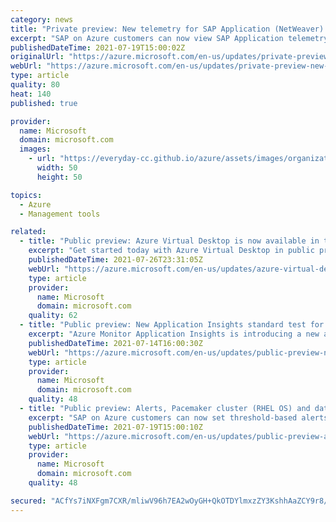 ```yaml
---
category: news
title: "Private preview: New telemetry for SAP Application (NetWeaver) in Azure portal"
excerpt: "SAP on Azure customers can now view SAP Application telemetry like short dumps, SDF/SMON and STO3 in Azure portal. \n"
publishedDateTime: 2021-07-19T15:00:02Z
originalUrl: "https://azure.microsoft.com/en-us/updates/private-preview-new-telemetry-for-sap-application-netweaver-in-azure-portal/"
webUrl: "https://azure.microsoft.com/en-us/updates/private-preview-new-telemetry-for-sap-application-netweaver-in-azure-portal/"
type: article
quality: 80
heat: 140
published: true

provider:
  name: Microsoft
  domain: microsoft.com
  images:
    - url: "https://everyday-cc.github.io/azure/assets/images/organizations/microsoft.com-50x50.jpg"
      width: 50
      height: 50

topics:
  - Azure
  - Management tools

related:
  - title: "Public preview: Azure Virtual Desktop is now available in the Azure China cloud "
    excerpt: "Get started today with Azure Virtual Desktop in public preview in Azure China cloud. Deploy and scale Windows desktops and apps on Azure in minutes."
    publishedDateTime: 2021-07-26T23:31:05Z
    webUrl: "https://azure.microsoft.com/en-us/updates/azure-virtual-desktop-is-now-available-in-the-azure-china-cloud-in-preview/"
    type: article
    provider:
      name: Microsoft
      domain: microsoft.com
    quality: 62
  - title: "Public preview: New Application Insights standard test for synthetic monitoring"
    excerpt: "Azure Monitor Application Insights is introducing a new availability test to handle most of your single request test scenarios."
    publishedDateTime: 2021-07-14T16:00:30Z
    webUrl: "https://azure.microsoft.com/en-us/updates/public-preview-new-application-insights-standard-test-for-synthetic-monitoring/"
    type: article
    provider:
      name: Microsoft
      domain: microsoft.com
    quality: 48
  - title: "Public preview: Alerts, Pacemaker cluster (RHEL OS) and data-size for SAP HANA "
    excerpt: "SAP on Azure customers can now set threshold-based alerts on SAP application, databases and clusters though Azur portal with few clicks. \n"
    publishedDateTime: 2021-07-19T15:00:10Z
    webUrl: "https://azure.microsoft.com/en-us/updates/public-preview-alerts-pacemaker-cluster-rhel-os-and-datasize-for-sap-hana/"
    type: article
    provider:
      name: Microsoft
      domain: microsoft.com
    quality: 48

secured: "ACfYs7iNXFgm7CXR/mliwV96h7EA2wOyGH+QkOTDYlmxzZY3KshhAaZCY9r8/9ELcCYEgAi25Duy43ZOM+8oPsY5UAObUV4W6iE9Hil9Y+Noslnji5LrmLK7zEfNtEsgFGvuKksFjQUb2ALo0lHjna1z018U4s6j2dU9UvdWrDDiQuOgBrmOE8kO9oOqOZjUksH5vSEcF38smTVzt+1sN/5i4mhssUIeSyW8bDDbrj3M00w7IIKCL6suCa2XSFaWdBcJy6gF2Gn0vqxaa1TtF4xqbNDcQCcFzYHQfFJDCYpDXwHMwpu0bJKH1RCS9gxSMg4G2zwRibDab02azIvqIAMXFCWeo3Lt+J16/vlgtrA=;sE8aN/XDs8dYH6o5NzqpHg=="
---
```


